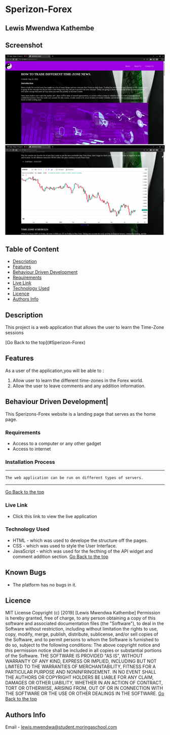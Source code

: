 # Sperizon-Forex
 ## Lewis Mwendwa Kathembe
## Screenshot
 ![image](./assets/images/Screenshot%20from%202022-06-27%2010-07-07.png)
 ![image](./assets/images/Screenshot%20from%202022-06-27%2010-07-16.png)
 ## Table of Content
 - [Description](#description)
 - [Features](#features)
 - [Behaviour Driven Development](#Behaviour-Driven-Development)
 - [Requirements](#requirements)
 - [Live Link](#Live-Link)
 - [Technology  Used](#technology-Used)
 - [Licence](#licence)
 - [Authors Info](#Authors-Info)
 ## Description
 <p>This project is a web application that allows the user to learn the Time-Zone sessions</p>
[Go Back to the top](#Sperizon-Forex)

## Features
As a user of the application,you will be able to :
1. Allow user to learn the different time-zones in the Forex world.
2. Allow the user to leave comments and any addition information.

## Behaviour Driven Development|
This Sperizons-Forex website is a landing page that serves as the home page.
 ###  Requirements
 * Access to  a computer or any other gadget
 * Access to internet
 ### Installation Process
 ****
    The web application can be run on different types of servers.
 ****
 [Go Back to the top](#Sperizon-Forex)
### Live Link
- Click this link to view the live application 
### Technology  Used
* HTML - which was used to develope the structure off the pages.
* CSS - which was used to style the User Interface.
* JavaScript - which was used for the fecthing of the API widget and comment addition section.
[Go Back to the top](#Sperizon-Forex)
## Known Bugs
* The platform has no bugs in it.
## Licence
MIT License
Copyright (c) [2019] [Lewis Mwendwa Kathembe]
Permission is hereby granted, free of charge, to any person obtaining a copy
of this software and associated documentation files (the "Software"), to deal
in the Software without restriction, including without limitation the rights
to use, copy, modify, merge, publish, distribute, sublicense, and/or sell
copies of the Software, and to permit persons to whom the Software is
furnished to do so, subject to the following conditions:
The above copyright notice and this permission notice shall be included in all
copies or substantial portions of the Software.
THE SOFTWARE IS PROVIDED "AS IS", WITHOUT WARRANTY OF ANY KIND, EXPRESS OR
IMPLIED, INCLUDING BUT NOT LIMITED TO THE WARRANTIES OF MERCHANTABILITY,
FITNESS FOR A PARTICULAR PURPOSE AND NONINFRINGEMENT. IN NO EVENT SHALL THE
AUTHORS OR COPYRIGHT HOLDERS BE LIABLE FOR ANY CLAIM, DAMAGES OR OTHER
LIABILITY, WHETHER IN AN ACTION OF CONTRACT, TORT OR OTHERWISE, ARISING FROM,
OUT OF OR IN CONNECTION WITH THE SOFTWARE OR THE USE OR OTHER DEALINGS IN THE
SOFTWARE.
[Go Back to the top](#Sperizon-Forex)
## Authors Info
Email - lewis.mwendwa@student.moringaschool.com
